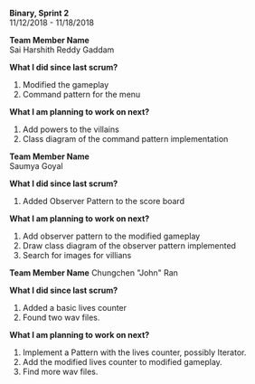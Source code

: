 **Binary, Sprint 2**    
11/12/2018 - 11/18/2018  

**Team Member Name**  
Sai Harshith Reddy Gaddam  

**What I did since last scrum?**
1. Modified the gameplay  
2. Command pattern for the menu  

**What I am planning to work on next?**
1. Add powers to the villains  
2. Class diagram of the command pattern implementation  

**Team Member Name**  
Saumya Goyal 

**What I did since last scrum?**
1. Added Observer Pattern to the score board 

**What I am planning to work on next?**
1. Add observer pattern to the modified gameplay
2. Draw class diagram of the observer pattern implemented
3. Search for images for villians  

**Team Member Name**
Chungchen "John" Ran

**What I did since last scrum?**
1. Added a basic lives counter
2. Found two wav files.

**What I am planning to work on next?**
1. Implement a Pattern with the lives counter, possibly Iterator.
2. Add the modified lives counter to modified gameplay.
3. Find more wav files.
